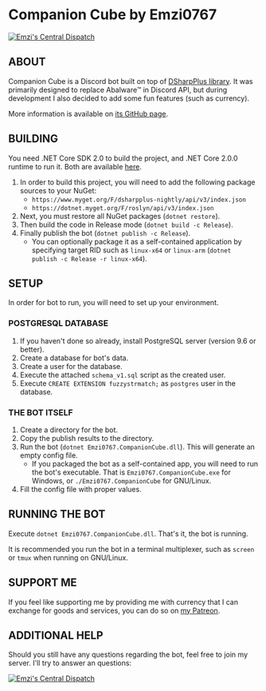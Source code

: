 # Companion Cube by Emzi0767

[![Emzi's Central Dispatch](https://discordapp.com/api/guilds/207879549394878464/widget.png)](https://discord.gg/rGKrJDR)

## ABOUT

Companion Cube is a Discord bot built on top of [DSharpPlus library](https://github.com/NaamloosDT/DSharpPlus). It was primarily designed to replace Abalware™ in Discord API, but during development I also decided to add some fun features (such as currency).

More information is available on [its GitHub page](https://emzi0767.github.io/discord/companion_cube/).

## BUILDING

You need .NET Core SDK 2.0 to build the project, and .NET Core 2.0.0 runtime to run it. Both are available [here](https://www.microsoft.com/net/download/core ".NET Core download page").

1. In order to build this project, you will need to add the following package sources to your NuGet:
   * `https://www.myget.org/F/dsharpplus-nightly/api/v3/index.json`
   * `https://dotnet.myget.org/F/roslyn/api/v3/index.json`
2. Next, you must restore all NuGet packages (`dotnet restore`).
3. Then build the code in Release mode (`dotnet build -c Release`).
4. Finally publish the bot (`dotnet publish -c Release`).
   * You can optionally package it as a self-contained application by specifying target RID such as `linux-x64` or `linux-arm` (`dotnet publish -c Release -r linux-x64`).

## SETUP

In order for bot to run, you will need to set up your environment. 

### POSTGRESQL DATABASE

1. If you haven't done so already, install PostgreSQL server (version 9.6 or better).
2. Create a database for bot's data.
3. Create a user for the database.
4. Execute the attached `schema_v1.sql` script as the created user.
5. Execute `CREATE EXTENSION fuzzystrmatch;` as `postgres` user in the database.

### THE BOT ITSELF

1. Create a directory for the bot.
2. Copy the publish results to the directory.
3. Run the bot (`dotnet Emzi0767.CompanionCube.dll`). This will generate an empty config file.
   * If you packaged the bot as a self-contained app, you will need to run the bot's executable. That is `Emzi0767.CompanionCube.exe` for Windows, or `./Emzi0767.CompanionCube` for GNU/Linux.
4. Fill the config file with proper values.

## RUNNING THE BOT

Execute `dotnet Emzi0767.CompanionCube.dll`. That's it, the bot is running.

It is recommended you run the bot in a terminal multiplexer, such as `screen` or `tmux` when running on GNU/Linux.

## SUPPORT ME

If you feel like supporting me by providing me with currency that I can exchange for goods and services, you can do so on [my Patreon](https://www.patreon.com/emzi0767).

## ADDITIONAL HELP

Should you still have any questions regarding the bot, feel free to join my server. I'll try to answer an questions:

[![Emzi's Central Dispatch](https://discordapp.com/api/guilds/207879549394878464/embed.png?style=banner1)](https://discord.gg/rGKrJDR)
